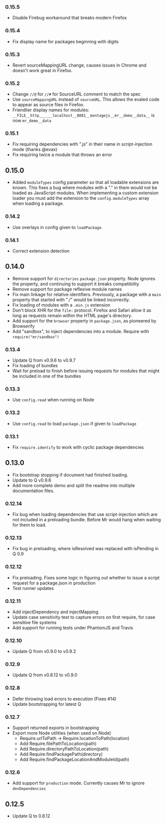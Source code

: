 ### 0.15.5

 - Disable Firebug workaround that breaks modern Firefox

### 0.15.4

 - Fix display name for packages beginning with digits

### 0.15.3

 - Revert sourceMappingURL change, causes issues in Chrome and doesn't work great in Firefox.

### 0.15.2

 - Change `//@` for `//#` for SourceURL comment to match the spec
 - Use `sourceMappingURL` instead of `sourceURL`. This allows the evaled code
   to appear as source files in Firefox.
 - Friendlier display names for modules:
   `__FILE__http______localhost__8081__montagejs__mr__demo__data__` is now
   `mr_demo__data`

### 0.15.1

 - Fix requiring dependencies with ".js" in their name in script-injection mode
   (thanks @evax)
 - Fix requiring twice a module that throws an error

## 0.15.0

 - Added `moduleTypes` config parameter so that all loadable extensions are
   known. This fixes a bug where modules with a "." in them would not be loaded
   as JavaScript modules. When implementing a custom extension loader you must
   add the extension to the `config.moduleTypes` array when loading a package.

### 0.14.2

 - Use overlays in config given to `loadPackage`.

### 0.14.1

 - Correct extension detection

## 0.14.0

 - Remove support for `directories` `package.json` property. Node ignores the
   property, and continuing to support it breaks compatibility
 - Remove support for package reflexive module names
 - Fix main linkage for relative identifiers. Previously, a package with a
   `main` property that started with "./" would be linked incorrectly.
 - Fix loading of modules with a `.min.js` extension
 - Don't block XHR for the `file:` protocol. Firefox and Safari allow it as
   long as requests remain within the HTML page's directory.
 - Add support for the `browser` property in `package.json`, as pioneered by
   Browserify
 - Add "sandbox", to inject dependencies into a module. Require with
   `require("mr/sandbox")`

### 0.13.4

 - Update Q from v0.9.6 to v0.9.7
 - Fix loading of bundles
 - Wait for preload to finish before issuing requests for modules that might
   be included in one of the bundles

### 0.13.3

 - Use `config.read` when running on Node

### 0.13.2

 - Use `config.read` to load `package.json` if given to `loadPackage`

### 0.13.1

 - Fix `require.identify` to work with cyclic package dependencies

## 0.13.0

 - Fix bootstrap stopping if document had finished loading.
 - Update to Q v0.9.6
 - Add more complete demo and split the readme into multiple documentation
   files.

### 0.12.14

 - Fix bug when loading dependencies that use script-injection which are not
   included in a preloading bundle. Before Mr would hang when waiting for them
   to load.

### 0.12.13

 - Fix bug in preloading, where isResolved was replaced with isPending in Q 0.9

### 0.12.12

 - Fix preloading. Fixes some logic in figuring out whether to issue a script
   request for a package.json in production
 - Test runner updates

### 0.12.11

 - Add injectDependency and injectMapping
 - Update case sensitivity test to capture errors on first require, for case
   sensitive file systems
 - Add support for running tests under PhantomJS and Travis

### 0.12.10

 - Update Q from v0.9.0 to v0.9.2

### 0.12.9

 - Update Q from v0.8.12 to v0.9.0

### 0.12.8

 - Defer throwing load errors to execution (Fixes #14)
 - Update bootstrapping for latest Q

### 0.12.7

 - Support returned exports in bootstrapping
 - Export more Node utilities (when used on Node)
    - Require.urlToPath -> Require.locationToPath(location)
    - Add Require.filePathToLocation(path)
    - Add Require.directoryPathToLocation(path)
    - Add Require.findPackagePath(directory)
    - Add Require.findPackageLocationAndModuleId(path)

### 0.12.6

 - Add support for `production` mode. Currently causes Mr to ignore
   `devDependencies`

## 0.12.5

 - Update Q to 0.8.12
